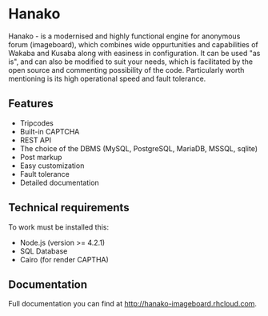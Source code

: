 # Hanako
Hanako - is a modernised and highly functional engine for anonymous forum (imageboard), which combines wide oppurtunities and capabilities of Wakaba and Kusaba along with easiness in configuration. It can be used "as is", and can also be modified to suit your needs, which is facilitated by the open source and commenting possibility of the code. Particularly worth mentioning is its high operational speed and fault tolerance.
## Features
* Tripcodes
* Built-in CAPTCHA
* REST API
* The choice of the DBMS (MySQL, PostgreSQL, MariaDB, MSSQL, sqlite)
* Post markup
* Easy customization
* Fault tolerance
* Detailed documentation
## Technical requirements
To work must be installed this:
* Node.js (version >= 4.2.1)
* SQL Database 
* Cairo (for render CAPTHA)
## Documentation
Full documentation you can find at http://hanako-imageboard.rhcloud.com.
